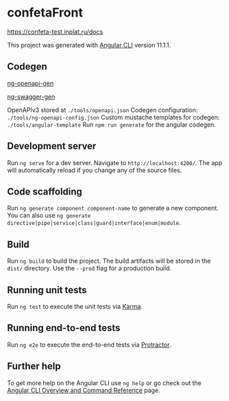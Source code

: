 # confetaFront

https://confeta-test.inplat.ru/docs

This project was generated with [Angular CLI](https://github.com/angular/angular-cli) version 11.1.1.

## Codegen

[ng-openapi-gen](https://github.com/cyclosproject/ng-openapi-gen)

[ng-swagger-gen](https://github.com/cyclosproject/ng-swagger-gen)

OpenAPIv3 stored at `./tools/openapi.json`
Codegen configuration: `./tools/ng-openapi-config.json`
Custom mustache templates for codegen: `./tools/angular-template`
Run `npm run generate` for the angular codegen.

## Development server

Run `ng serve` for a dev server. Navigate to `http://localhost:4200/`. The app will automatically reload if you change any of the source files.

## Code scaffolding

Run `ng generate component component-name` to generate a new component. You can also use `ng generate directive|pipe|service|class|guard|interface|enum|module`.

## Build

Run `ng build` to build the project. The build artifacts will be stored in the `dist/` directory. Use the `--prod` flag for a production build.

## Running unit tests

Run `ng test` to execute the unit tests via [Karma](https://karma-runner.github.io).

## Running end-to-end tests

Run `ng e2e` to execute the end-to-end tests via [Protractor](http://www.protractortest.org/).

## Further help

To get more help on the Angular CLI use `ng help` or go check out the [Angular CLI Overview and Command Reference](https://angular.io/cli) page.
